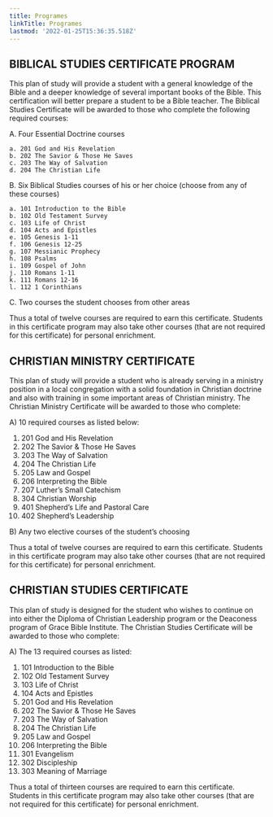 ```yaml
---
title: Programes
linkTitle: Programes
lastmod: '2022-01-25T15:36:35.518Z'
---
```

## BIBLICAL STUDIES CERTIFICATE PROGRAM

This plan of study will provide a student with a general knowledge of the Bible and a deeper knowledge of several important books of the Bible. This certification will better prepare a student to be a Bible teacher. The Biblical Studies Certificate will be awarded to those who complete the following required courses:

A. Four Essential Doctrine courses

    a. 201 God and His Revelation 
    b. 202 The Savior & Those He Saves 
    c. 203 The Way of Salvation 
    d. 204 The Christian Life

B. Six Biblical Studies courses of his or her choice (choose from any of these courses)

    a. 101 Introduction to the Bible
    b. 102 Old Testament Survey
    c. 103 Life of Christ
    d. 104 Acts and Epistles
    e. 105 Genesis 1-11
    f. 106 Genesis 12-25
    g. 107 Messianic Prophecy
    h. 108 Psalms
    i. 109 Gospel of John
    j. 110 Romans 1-11
    k. 111 Romans 12-16
    l. 112 1 Corinthians

C. Two courses the student chooses from other areas

Thus a total of twelve courses are required to earn this certificate. Students in this certificate program may also take other courses (that are not required for this certificate) for personal enrichment.

## CHRISTIAN MINISTRY CERTIFICATE

This plan of study will provide a student who is already serving in a ministry position in a local congregation with a solid foundation in Christian doctrine and also with training in some important areas of Christian ministry. The Christian Ministry Certificate will be awarded to those who complete:

A) 10 required courses as listed below:

1. 201 God and His Revelation
2. 202 The Savior & Those He Saves
3. 203 The Way of Salvation
4. 204 The Christian Life
5. 205 Law and Gospel
6. 206 Interpreting the Bible
7. 207 Luther’s Small Catechism
8. 304 Christian Worship
9. 401 Shepherd’s Life and Pastoral Care
10. 402 Shepherd’s Leadership

B) Any two elective courses of the student’s choosing

Thus a total of twelve courses are required to earn this certificate. Students in this certificate program may also take other courses (that are not required for this certificate) for personal enrichment.

## CHRISTIAN STUDIES CERTIFICATE

This plan of study is designed for the student who wishes to continue on into either the Diploma of Christian Leadership program or the Deaconess program of Grace Bible Institute. The Christian Studies Certificate will be awarded to those who complete:

A) The 13 required courses as listed:  

1. 101 Introduction to the Bible
2. 102 Old Testament Survey
3. 103 Life of Christ
4. 104 Acts and Epistles
5. 201 God and His Revelation
6. 202 The Savior & Those He Saves
7. 203 The Way of Salvation
8. 204 The Christian Life
9. 205 Law and Gospel
10. 206 Interpreting the Bible
11. 301 Evangelism
12. 302 Discipleship
13. 303 Meaning of Marriage

Thus a total of thirteen courses are required to earn this certificate. Students in this certificate program may also take other courses (that are not required for this certificate) for personal enrichment.
